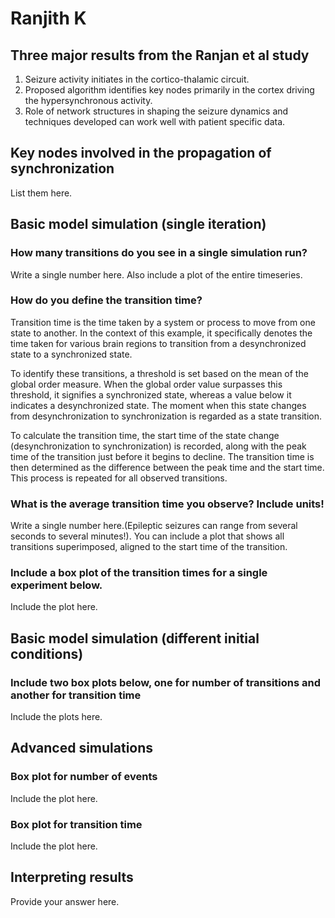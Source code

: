 # Ranjith K

## Three major results from the Ranjan et al study

1. Seizure activity initiates in the cortico-thalamic circuit.
2. Proposed algorithm identifies key nodes primarily in the cortex driving the hypersynchronous activity.
3. Role of network structures in shaping the seizure dynamics and techniques developed can work well with patient specific data. 

## Key nodes involved in the propagation of synchronization

List them here.

## Basic model simulation (single iteration)

### How many transitions do you see in a single simulation run?
Write a single number here. Also include a plot of the entire timeseries.

### How do you define the transition time?
Transition time is the time taken by a system or process to move from one state to another. In the context of this example, it specifically denotes the time taken for various brain regions to transition from a desynchronized state to a synchronized state.

To identify these transitions, a threshold is set based on the mean of the global order measure. When the global order value surpasses this threshold, it signifies a synchronized state, whereas a value below it indicates a desynchronized state. The moment when this state changes from desynchronization to synchronization is regarded as a state transition.

To calculate the transition time, the start time of the state change (desynchronization to synchronization) is recorded, along with the peak time of the transition just before it begins to decline. The transition time is then determined as the difference between the peak time and the start time. This process is repeated for all observed transitions.

### What is the average transition time you observe? Include units!
Write a single number here.(Epileptic seizures can range from several seconds to several minutes!).
You can include a plot that shows all transitions superimposed, aligned to the start time of the transition.

### Include a box plot of the transition times for a single experiment below.
Include the plot here.


## Basic model simulation (different initial conditions)

### Include two box plots below, one for number of transitions and another for transition time
Include the plots here.

## Advanced simulations

### Box plot for number of events
Include the plot here.


### Box plot for transition time
Include the plot here.

## Interpreting results

Provide your answer here.
